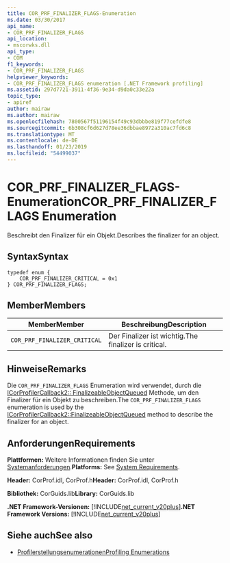 ```yaml
---
title: COR_PRF_FINALIZER_FLAGS-Enumeration
ms.date: 03/30/2017
api_name:
- COR_PRF_FINALIZER_FLAGS
api_location:
- mscorwks.dll
api_type:
- COM
f1_keywords:
- COR_PRF_FINALIZER_FLAGS
helpviewer_keywords:
- COR_PRF_FINALIZER_FLAGS enumeration [.NET Framework profiling]
ms.assetid: 297d7721-3911-4f36-9e34-d9da0c33e22a
topic_type:
- apiref
author: mairaw
ms.author: mairaw
ms.openlocfilehash: 7800567f51196154f49c93dbbbe819f77cefdfe8
ms.sourcegitcommit: 6b308cf6d627d78ee36dbbae8972a310ac7fd6c8
ms.translationtype: MT
ms.contentlocale: de-DE
ms.lasthandoff: 01/23/2019
ms.locfileid: "54499037"
---
```

# <a name="corprffinalizerflags-enumeration"></a><span data-ttu-id="734e2-102">COR_PRF_FINALIZER_FLAGS-Enumeration</span><span class="sxs-lookup"><span data-stu-id="734e2-102">COR_PRF_FINALIZER_FLAGS Enumeration</span></span>
<span data-ttu-id="734e2-103">Beschreibt den Finalizer für ein Objekt.</span><span class="sxs-lookup"><span data-stu-id="734e2-103">Describes the finalizer for an object.</span></span>  
  
## <a name="syntax"></a><span data-ttu-id="734e2-104">Syntax</span><span class="sxs-lookup"><span data-stu-id="734e2-104">Syntax</span></span>  
  
```  
typedef enum {  
    COR_PRF_FINALIZER_CRITICAL = 0x1  
} COR_PRF_FINALIZER_FLAGS;  
```  
  
## <a name="members"></a><span data-ttu-id="734e2-105">Member</span><span class="sxs-lookup"><span data-stu-id="734e2-105">Members</span></span>  
  
|<span data-ttu-id="734e2-106">Member</span><span class="sxs-lookup"><span data-stu-id="734e2-106">Member</span></span>|<span data-ttu-id="734e2-107">Beschreibung</span><span class="sxs-lookup"><span data-stu-id="734e2-107">Description</span></span>|  
|------------|-----------------|  
|`COR_PRF_FINALIZER_CRITICAL`|<span data-ttu-id="734e2-108">Der Finalizer ist wichtig.</span><span class="sxs-lookup"><span data-stu-id="734e2-108">The finalizer is critical.</span></span>|  
  
## <a name="remarks"></a><span data-ttu-id="734e2-109">Hinweise</span><span class="sxs-lookup"><span data-stu-id="734e2-109">Remarks</span></span>  
 <span data-ttu-id="734e2-110">Die `COR_PRF_FINALIZER_FLAGS` Enumeration wird verwendet, durch die [ICorProfilerCallback2:: FinalizeableObjectQueued](../../../../docs/framework/unmanaged-api/profiling/icorprofilercallback2-finalizeableobjectqueued-method.md) Methode, um den Finalizer für ein Objekt zu beschreiben.</span><span class="sxs-lookup"><span data-stu-id="734e2-110">The `COR_PRF_FINALIZER_FLAGS` enumeration is used by the [ICorProfilerCallback2::FinalizeableObjectQueued](../../../../docs/framework/unmanaged-api/profiling/icorprofilercallback2-finalizeableobjectqueued-method.md) method to describe the finalizer for an object.</span></span>  
  
## <a name="requirements"></a><span data-ttu-id="734e2-111">Anforderungen</span><span class="sxs-lookup"><span data-stu-id="734e2-111">Requirements</span></span>  
 <span data-ttu-id="734e2-112">**Plattformen:** Weitere Informationen finden Sie unter [Systemanforderungen](../../../../docs/framework/get-started/system-requirements.md).</span><span class="sxs-lookup"><span data-stu-id="734e2-112">**Platforms:** See [System Requirements](../../../../docs/framework/get-started/system-requirements.md).</span></span>  
  
 <span data-ttu-id="734e2-113">**Header:** CorProf.idl, CorProf.h</span><span class="sxs-lookup"><span data-stu-id="734e2-113">**Header:** CorProf.idl, CorProf.h</span></span>  
  
 <span data-ttu-id="734e2-114">**Bibliothek:** CorGuids.lib</span><span class="sxs-lookup"><span data-stu-id="734e2-114">**Library:** CorGuids.lib</span></span>  
  
 <span data-ttu-id="734e2-115">**.NET Framework-Versionen:** [!INCLUDE[net_current_v20plus](../../../../includes/net-current-v20plus-md.md)]</span><span class="sxs-lookup"><span data-stu-id="734e2-115">**.NET Framework Versions:** [!INCLUDE[net_current_v20plus](../../../../includes/net-current-v20plus-md.md)]</span></span>  
  
## <a name="see-also"></a><span data-ttu-id="734e2-116">Siehe auch</span><span class="sxs-lookup"><span data-stu-id="734e2-116">See also</span></span>
- [<span data-ttu-id="734e2-117">Profilerstellungsenumerationen</span><span class="sxs-lookup"><span data-stu-id="734e2-117">Profiling Enumerations</span></span>](../../../../docs/framework/unmanaged-api/profiling/profiling-enumerations.md)
